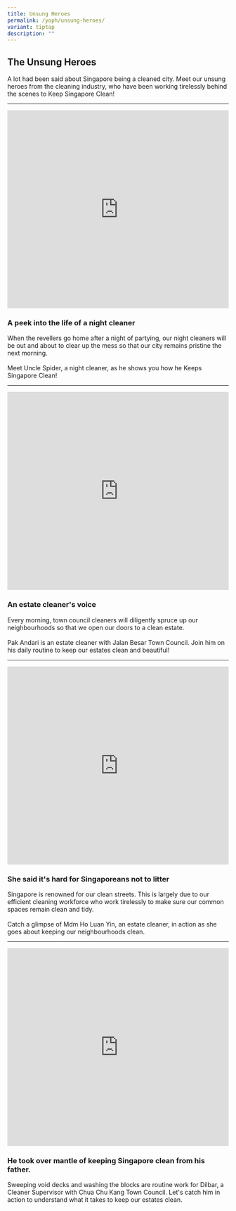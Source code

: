 ```yaml
---
title: Unsung Heroes
permalink: /yoph/unsung-heroes/
variant: tiptap
description: ""
---
```

<h2>The Unsung Heroes</h2>
<p>A lot had been said about Singapore being a cleaned city. Meet our unsung
heroes from the cleaning industry, who have been working tirelessly behind
the scenes to Keep Singapore Clean!</p>
<hr>
<p></p>
<div class="iframe-wrapper">
<iframe height="450" width="100%" allowfullscreen="true" frameborder="0" src="https://www.youtube.com/embed/thYlMr_gaB4?rel=0"></iframe>
</div>
<h3>A peek into the life of a night cleaner</h3>
<p>When the revellers go home after a night of partying, our night cleaners
will be out and about to clear up the mess so that our city remains pristine
the next morning.
<br>
<br>Meet Uncle Spider, a night cleaner, as he shows you how he Keeps Singapore
Clean!</p>
<hr>
<p></p>
<div class="iframe-wrapper">
<iframe height="450" width="100%" allowfullscreen="true" frameborder="0" src="https://www.youtube.com/embed/5LDccO7uoGs?si=oD5qaayOSKC94nja"></iframe>
</div>
<h3>An estate cleaner's voice</h3>
<p>Every morning, town council cleaners will diligently spruce up our neighbourhoods
so that we open our doors to a clean estate.
<br>
<br>Pak Andari is an estate cleaner with Jalan Besar Town Council. Join him
on his daily routine to keep our estates clean and beautiful!</p>
<hr>
<p></p>
<div class="iframe-wrapper">
<iframe height="450" width="100%" allowfullscreen="true" frameborder="0" src="https://www.youtube.com/embed/7oRxrFCtC2E?si=cQcvMWWpIwwT-Mfp"></iframe>
</div>
<h3>She said it's hard for Singaporeans not to litter</h3>
<p>Singapore is renowned for our clean streets. This is largely due to our
efficient cleaning workforce who work tirelessly to make sure our common
spaces remain clean and tidy.
<br>
<br>Catch a glimpse of Mdm Ho Luan Yin, an estate cleaner, in action as she
goes about keeping our neighbourhoods clean.</p>
<hr>
<p></p>
<div class="iframe-wrapper">
<iframe height="450" width="100%" allowfullscreen="true" frameborder="0" src="https://www.youtube.com/embed/VoPGfQlxclg?si=idoVggAr5lJXCMkw"></iframe>
</div>
<h3>He took over mantle of keeping Singapore clean from his father.</h3>
<p>Sweeping void decks and washing the blocks are routine work for Dilbar,
a Cleaner Supervisor with Chua Chu Kang Town Council. Let's catch him in
action to understand what it takes to keep our estates clean.</p>
<p></p>
<p></p>